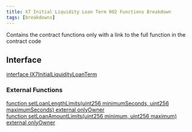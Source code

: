 ```yaml
---
title: X7 Initial Liquidity Loan Term 002 Functions Breakdown
tags: [breakdowns]
---
```


Contains the contract functions only with a link to the full function in the contract code

## Interface

[interface IX7InitialLiquidityLoanTerm](https://github.com/x7finance/monorepo/tree/main/packages/contracts/src/contracts/source/X7InitialLiquidityLoanTerm002.sol#L63)

### External Functions

[function setLoanLengthLimits(uint256 minimumSeconds, uint256 maximumSeconds) external onlyOwner](https://github.com/x7finance/monorepo/tree/main/packages/contracts/src/contracts/source/X7InitialLiquidityLoanTerm002.sol#L1923)\
[function setLoanAmountLimits(uint256 minimum, uint256 maximum) external onlyOwner](https://github.com/x7finance/monorepo/tree/main/packages/contracts/src/contracts/source/X7InitialLiquidityLoanTerm002.sol#L1927)
